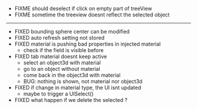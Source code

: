 - FIXME should deselect if click on empty part of treeView
- FIXME sometime the treeview doesnt reflect the selected object

---
- FIXED bounding sphere center can be modified
- FIXED auto refresh setting not stored
- FIXED material is pushing bad properties in injected material
  - check if the field is visible before
- FIXED tab material doesnt keep active
  - select an object3d with material
  - go to an object without material
  - come back in the object3d with material
  - BUG: nothing is shown, not material nor object3d
- FIXED if change in material type, the UI isnt updated
  - maybe to trigger a UISelect()
- FIXED what happen if we delete the selected ?
